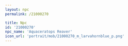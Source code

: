 ```yaml
---
layout: npc
permalink: /21000270

title: Npc
id: '21000270'
npc_name: 'Aquaceratops Reaver'
icon_url: 'portrait/mob/21000270_m_larvahornblue_p.png'
---
```

